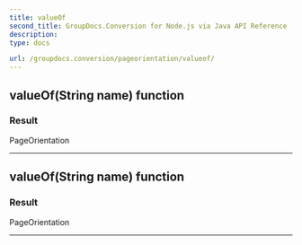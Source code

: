 ```yaml
---
title: valueOf
second_title: GroupDocs.Conversion for Node.js via Java API Reference
description: 
type: docs

url: /groupdocs.conversion/pageorientation/valueof/
---
```


## valueOf(String name)  function


### Result
PageOrientation


---


## valueOf(String name)  function


### Result
PageOrientation


---


